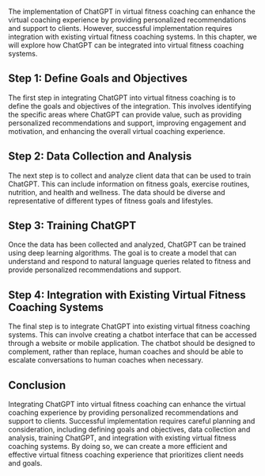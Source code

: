 

The implementation of ChatGPT in virtual fitness coaching can enhance the virtual coaching experience by providing personalized recommendations and support to clients. However, successful implementation requires integration with existing virtual fitness coaching systems. In this chapter, we will explore how ChatGPT can be integrated into virtual fitness coaching systems.

Step 1: Define Goals and Objectives
-----------------------------------

The first step in integrating ChatGPT into virtual fitness coaching is to define the goals and objectives of the integration. This involves identifying the specific areas where ChatGPT can provide value, such as providing personalized recommendations and support, improving engagement and motivation, and enhancing the overall virtual coaching experience.

Step 2: Data Collection and Analysis
------------------------------------

The next step is to collect and analyze client data that can be used to train ChatGPT. This can include information on fitness goals, exercise routines, nutrition, and health and wellness. The data should be diverse and representative of different types of fitness goals and lifestyles.

Step 3: Training ChatGPT
------------------------

Once the data has been collected and analyzed, ChatGPT can be trained using deep learning algorithms. The goal is to create a model that can understand and respond to natural language queries related to fitness and provide personalized recommendations and support.

Step 4: Integration with Existing Virtual Fitness Coaching Systems
------------------------------------------------------------------

The final step is to integrate ChatGPT into existing virtual fitness coaching systems. This can involve creating a chatbot interface that can be accessed through a website or mobile application. The chatbot should be designed to complement, rather than replace, human coaches and should be able to escalate conversations to human coaches when necessary.

Conclusion
----------

Integrating ChatGPT into virtual fitness coaching can enhance the virtual coaching experience by providing personalized recommendations and support to clients. Successful implementation requires careful planning and consideration, including defining goals and objectives, data collection and analysis, training ChatGPT, and integration with existing virtual fitness coaching systems. By doing so, we can create a more efficient and effective virtual fitness coaching experience that prioritizes client needs and goals.
